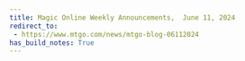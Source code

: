 ```yaml
---
title: Magic Online Weekly Announcements,  June 11, 2024
redirect_to:
 - https://www.mtgo.com/news/mtgo-blog-06112024
has_build_notes: True
---
```

